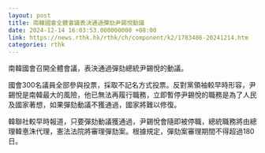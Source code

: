 ```yaml
---
layout: post
title: 南韓國會全體會議表決通過彈劾尹錫悅動議
date: 2024-12-14 16:03:53.000000000 +08:00
link: https://news.rthk.hk/rthk/ch/component/k2/1783486-20241214.htm
categories: rthk
---
```


南韓國會召開全體會議，表決通過彈劾總統尹錫悅的動議。

國會300名議員全部參與投票，採取不記名方式投票。反對黨領袖較早時形容，尹錫悅是南韓最大的風險，他已無法再履行職務，立即暫停尹錫悅的職務是為了人民及國家著想，如果彈劾動議不獲通過，國家將難以修復。

韓聯社較早時報道，只要彈劾動議獲通過，尹錫悅會隨即被停職，總統職務將由總理韓悳洙代理，憲法法院將審理彈劾案。根據規定，彈劾案審理期間不得超過180日。
